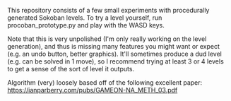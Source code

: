 This repository consists of a few small experiments with procedurally generated Sokoban levels.
To try a level yourself, run procoban_prototype.py and play with the WASD keys.

Note that this is very unpolished (I'm only really working on the level generation), and thus is missing many features you might want or expect (e.g. an undo button, better graphics). It'll sometimes produce a dud level (e.g. can be solved in 1 move), so I recommend trying at least 3 or 4 levels to get a sense of the sort of level it outputs.

Algorithm (very) loosely based off of the following excellent paper: https://ianparberry.com/pubs/GAMEON-NA_METH_03.pdf